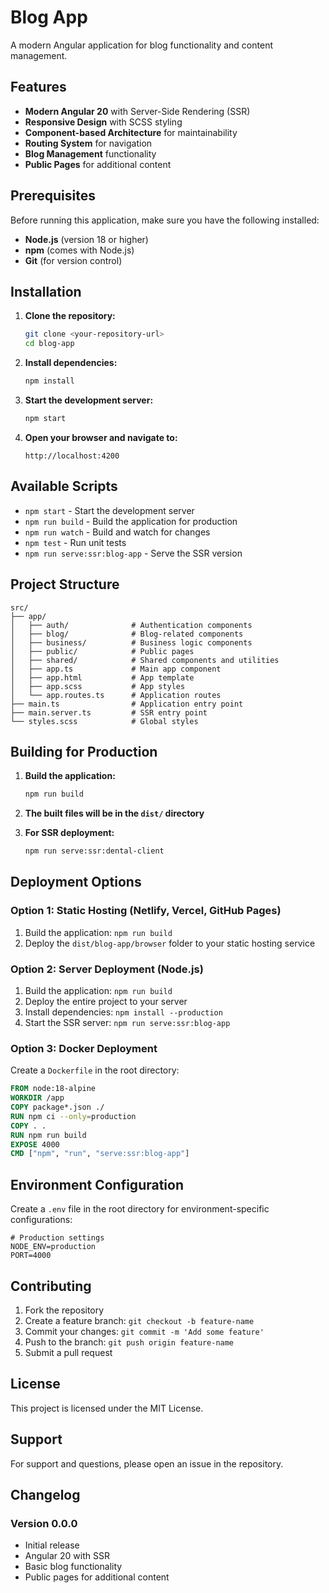 # Blog App

A modern Angular application for blog functionality and content management.

## Features

- **Modern Angular 20** with Server-Side Rendering (SSR)
- **Responsive Design** with SCSS styling
- **Component-based Architecture** for maintainability
- **Routing System** for navigation
- **Blog Management** functionality
- **Public Pages** for additional content

## Prerequisites

Before running this application, make sure you have the following installed:

- **Node.js** (version 18 or higher)
- **npm** (comes with Node.js)
- **Git** (for version control)

## Installation

1. **Clone the repository:**
   ```bash
   git clone <your-repository-url>
   cd blog-app
   ```

2. **Install dependencies:**
   ```bash
   npm install
   ```

3. **Start the development server:**
   ```bash
   npm start
   ```

4. **Open your browser and navigate to:**
   ```
   http://localhost:4200
   ```

## Available Scripts

- `npm start` - Start the development server
- `npm run build` - Build the application for production
- `npm run watch` - Build and watch for changes
- `npm test` - Run unit tests
- `npm run serve:ssr:blog-app` - Serve the SSR version

## Project Structure

```
src/
├── app/
│   ├── auth/              # Authentication components
│   ├── blog/              # Blog-related components
│   ├── business/          # Business logic components
│   ├── public/            # Public pages
│   ├── shared/            # Shared components and utilities
│   ├── app.ts             # Main app component
│   ├── app.html           # App template
│   ├── app.scss           # App styles
│   └── app.routes.ts      # Application routes
├── main.ts                # Application entry point
├── main.server.ts         # SSR entry point
└── styles.scss            # Global styles
```

## Building for Production

1. **Build the application:**
   ```bash
   npm run build
   ```

2. **The built files will be in the `dist/` directory**

3. **For SSR deployment:**
   ```bash
   npm run serve:ssr:dental-client
   ```

## Deployment Options

### Option 1: Static Hosting (Netlify, Vercel, GitHub Pages)

1. Build the application: `npm run build`
2. Deploy the `dist/blog-app/browser` folder to your static hosting service

### Option 2: Server Deployment (Node.js)

1. Build the application: `npm run build`
2. Deploy the entire project to your server
3. Install dependencies: `npm install --production`
4. Start the SSR server: `npm run serve:ssr:blog-app`

### Option 3: Docker Deployment

Create a `Dockerfile` in the root directory:

```dockerfile
FROM node:18-alpine
WORKDIR /app
COPY package*.json ./
RUN npm ci --only=production
COPY . .
RUN npm run build
EXPOSE 4000
CMD ["npm", "run", "serve:ssr:blog-app"]
```

## Environment Configuration

Create a `.env` file in the root directory for environment-specific configurations:

```env
# Production settings
NODE_ENV=production
PORT=4000
```

## Contributing

1. Fork the repository
2. Create a feature branch: `git checkout -b feature-name`
3. Commit your changes: `git commit -m 'Add some feature'`
4. Push to the branch: `git push origin feature-name`
5. Submit a pull request

## License

This project is licensed under the MIT License.

## Support

For support and questions, please open an issue in the repository.

## Changelog

### Version 0.0.0
- Initial release
- Angular 20 with SSR
- Basic blog functionality
- Public pages for additional content
